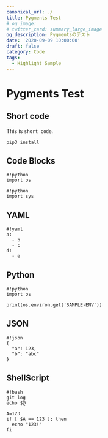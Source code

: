 ```yaml
---
canonical_url: ./
title: Pygments Test
# og_image:
# twitter_card: summary_large_image
og_description: Pygmentsのテスト
date: '2020-09-09 10:00:00'
draft: false
category: Code
tags:
  - Highlight Sample
---
```

# Pygments Test

## Short code

This is `short code`.

`pip3 install `

## Code Blocks

```
#!python
import os
```

```
#!python
import sys
```


## YAML

```
#!yaml
a:
  - b
  - c
d:
  - e
```

## Python

```
#!python
import os

print(os.environ.get('SAMPLE-ENV'))

```

## JSON

```
#!json
{
  "a": 123,
  "b": "abc"
}
```

## ShellScript

```
#!bash
git log
echo $@

A=123
if [ $A == 123 ]; then
  echo "123!"
fi
```
